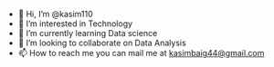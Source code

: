- 👋 Hi, I’m @kasim110
- 👀 I’m interested in Technology
- 🌱 I’m currently learning Data science
- 💞️ I’m looking to collaborate on Data Analysis
- 📫 How to reach me you can mail me at kasimbaig44@gmail.com

<!---
kasim110/kasim110 is a ✨ special ✨ repository because its `README.md` (this file) appears on your GitHub profile.
You can click the Preview link to take a look at your changes.
--->
